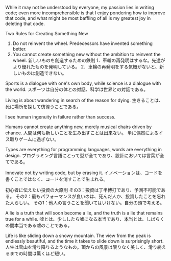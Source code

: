 While it may not be understood by everyone, my passion lies in writing code; 
even more incomprehensible is that I enjoy pondering how to improve that code, 
and what might be most baffling of all is my greatest joy in deleting that code.

Two Rules for Creating Something New
1. Do not reinvent the wheel. Predecessors have invented something better.
2. You cannot create something new without the ambition to reinvent the wheel.
新しいものを創造するための鉄則
1．車輪の再発明はするな。先達がより優れたものを発明している。
2．車輪の再発明をする気概がないと、新しいものは創造できない。

Sports is a dialogue with one's own body, while science is a dialogue with the world.
スポーツは自分の体との対話、科学は世界との対話である。

Living is about wandering in search of the reason for dying.
生きることは、死に場所を探して彷徨うことである。

I see human ingenuity in failure rather than success.

Humans cannot create anything new, merely musical chairs driven by chance.
人間は何も新しいことを生み出すことは出来ない。
単に偶然によるイス取りゲームに過ぎない。

Types are everything for programming languages, words are everything in design.
プログラミング言語にとって型が全てであり、設計においては言葉が全てである。

Innovate not by writing code, but by erasing it.
イノベーションは、コードを書くことではなく、コードを消すことで生まれる。

初心者に伝えたい投資の大原則
その3：投資は丁半博打であり、予測不可能である。
その2：最もパフォーマンスが良いのは、死んだ人か、投資したことを忘れた人らしい。
その1：他人の言うことを聞いてはいけない。自分の頭で考える。

A lie is a truth that will soon become a lie, and the truth is a lie that remains true for a while.
嘘とは、少ししたら嘘になる本当であり、本当とは、しばらくの間本当である嘘のことである。

Life is like sliding down a snowy mountain.
The view from the peak is endlessly beautiful, and the time it takes to slide down is surprisingly short.
人生は雪山を滑り降りるようなもの。頂からの風景は限りなく美しく、滑り終えるまでの時間は驚くほど短い。
